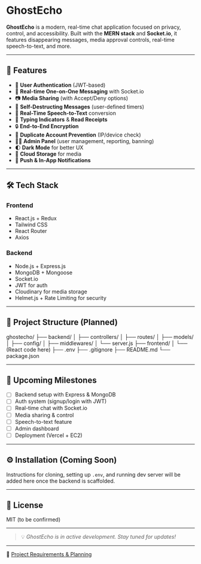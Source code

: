 # GhostEcho

**GhostEcho** is a modern, real-time chat application focused on privacy, control, and accessibility. Built with the **MERN stack** and **Socket.io**, it features disappearing messages, media approval controls, real-time speech-to-text, and more.

---

## 🚀 Features

- 🔐 **User Authentication** (JWT-based)
- 📡 **Real-time One-on-One Messaging** with Socket.io
- 📷 **Media Sharing** (with Accept/Deny options)
- 💬 **Self-Destructing Messages** (user-defined timers)
- 🧠 **Real-Time Speech-to-Text** conversion
- 👀 **Typing Indicators** & **Read Receipts**
- 🔒 **End-to-End Encryption**
- 🛑 **Duplicate Account Prevention** (IP/device check)
- 🧑‍💻 **Admin Panel** (user management, reporting, banning)
- 🌓 **Dark Mode** for better UX
- 📁 **Cloud Storage** for media
- 🔔 **Push & In-App Notifications**

---

## 🛠️ Tech Stack

### Frontend
- React.js + Redux
- Tailwind CSS
- React Router
- Axios

### Backend
- Node.js + Express.js
- MongoDB + Mongoose
- Socket.io
- JWT for auth
- Cloudinary for media storage
- Helmet.js + Rate Limiting for security

---

## 📂 Project Structure (Planned)
ghostecho/
├── backend/
│ ├── controllers/
│ ├── routes/
│ ├── models/
│ ├── config/
│ ├── middlewares/
│ └── server.js
├── frontend/
│ └── (React code here)
├── .env
├── .gitignore
├── README.md
└── package.json

---

## 📌 Upcoming Milestones

- [ ] Backend setup with Express & MongoDB
- [ ] Auth system (signup/login with JWT)
- [ ] Real-time chat with Socket.io
- [ ] Media sharing & control
- [ ] Speech-to-text feature
- [ ] Admin dashboard
- [ ] Deployment (Vercel + EC2)

---

## ⚙️ Installation (Coming Soon)

Instructions for cloning, setting up `.env`, and running dev server will be added here once the backend is scaffolded.

---

## 📃 License

MIT (to be confirmed)

---

> 💡 *GhostEcho is in active development. Stay tuned for updates!*

---

📄 [Project Requirements & Planning](REQUIREMENTS.md)



